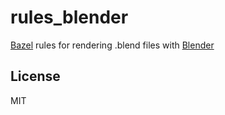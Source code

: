 # rules_blender

[Bazel](https://bazel.build) rules for rendering .blend files with [Blender](https://www.blender.org/)

## License

MIT
